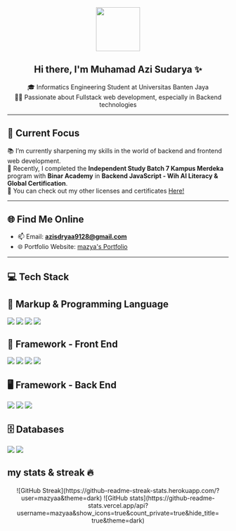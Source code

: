 <div align="center">
  <img src="https://media.giphy.com/media/hvRJCLFzcasrR4ia7z/giphy.gif" width="100"/>
  
  ## Hi there, I'm Muhamad Azi Sudarya ✨

  🎓 Informatics Engineering Student at Universitas Banten Jaya  
  👨‍💻 Passionate about Fullstack web development, especially in Backend technologies  
</div>

---

## 🚀 Current Focus

📚 I’m currently sharpening my skills in the world of backend and frontend web development.  
📝 Recently, I completed the **Independent Study Batch 7 Kampus Merdeka** program with **Binar Academy** in **Backend JavaScript - Wih AI Literacy & Global Certification**.  
🏅 You can check out my other licenses and certificates [Here!](https://www.linkedin.com/in/muhamad-azi-sudarya-79002625a/)

---

## 🌐 Find Me Online

- 📫 Email: **azisdryaa9128@gmail.com**
- 🌐 Portfolio Website: [mazya's Portfolio](https://my-portofolio-five-beryl.vercel.app/)

---


## 💻 Tech Stack
## 🚀 Markup & Programming Language
<p>
  <img src="https://img.shields.io/badge/HTML5-E34F26?style=for-the-badge&logo=html5&logoColor=white"/>  
  <img src="https://img.shields.io/badge/Css-3178C6?style=for-the-badge&logo=css&logoColor=white"/>
  <img src="https://img.shields.io/badge/JavaScript-F7DF1E?style=for-the-badge&logo=javascript&logoColor=black"/> 
  <img src="https://img.shields.io/badge/PHP-777BB4?style=for-the-badge&logo=php&logoColor=white"/>
</p>

## 🎨 Framework - Front End
<p>
  <img src="https://img.shields.io/badge/Bootstrap-7952B3?style=for-the-badge&logo=bootstrap&logoColor=white"/>
  <img src="https://img.shields.io/badge/Tailwind_CSS-38B2AC?style=for-the-badge&logo=tailwind-css&logoColor=white"/>
  <img src="https://img.shields.io/badge/MUI-007FFF?style=for-the-badge&logo=mui&logoColor=white"/>
  <img src="https://img.shields.io/badge/React-61DAFB?style=for-the-badge&logo=react&logoColor=black"/>
</p>

## 🖥️ Framework - Back End
<p>
  <img src="https://img.shields.io/badge/Laravel-FF2D20?style=for-the-badge&logo=laravel&logoColor=white"/>
  <img src="https://img.shields.io/badge/Express.js-000000?style=for-the-badge&logo=express&logoColor=white"/>
  <img src="https://img.shields.io/badge/CodeIgniter-EF4223?style=for-the-badge&logo=codeigniter&logoColor=white"/>
</p>

## 🗄️ Databases
<p>
  <img src="https://img.shields.io/badge/MySQL-4479A1?style=for-the-badge&logo=mysql&logoColor=white"/>
  <img src="https://img.shields.io/badge/PostgreSQL-336791?style=for-the-badge&logo=postgresql&logoColor=white"/>
</p>

## my stats & streak 🔥
<div align="center" style="margin: 20px;">
  ![GitHub Streak](https://github-readme-streak-stats.herokuapp.com/?user=mazyaa&theme=dark) ![GitHub stats](https://github-readme-stats.vercel.app/api?username=mazyaa&show_icons=true&count_private=true&hide_title=true&theme=dark) 
</div>






